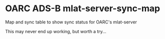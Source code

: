 # OARC ADS-B mlat-server-sync-map
Map and sync table to show sync status for OARC's mlat-server

This may never end up working, but worth a try...
